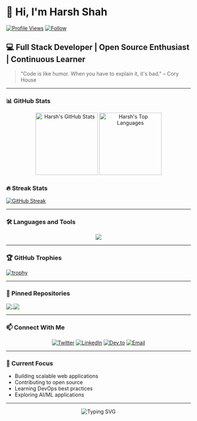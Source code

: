 # 👋 Hi, I'm Harsh Shah

[![Profile Views](https://komarev.com/ghpvc/?username=devHarshShah&color=blueviolet&style=flat-square)](https://github.com/devHarshShah)
[![Follow](https://img.shields.io/github/followers/devHarshShah?label=Follow&style=social)](https://github.com/devHarshShah)

## 💻 Full Stack Developer | Open Source Enthusiast | Continuous Learner

> "Code is like humor. When you have to explain it, it's bad." – Cory House

---

### 📊 GitHub Stats

<div align="center">
  <img src="https://github-readme-stats-iota-ecru-37.vercel.app/api?username=devHarshShah&show_icons=true&theme=radical" alt="Harsh's GitHub Stats" height="170em" />
  <img src="https://github-readme-stats-iota-ecru-37.vercel.app/api/top-langs/?username=devHarshShah&layout=compact&theme=radical" alt="Harsh's Top Languages" height="170em" />
</div>

### 🔥 Streak Stats

[![GitHub Streak](http://github-readme-streak-stats-six-kohl.vercel.app?user=devHarshShah&theme=dark)](https://git.io/streak-stats)

---

### 🛠️ Languages and Tools

<p align="center">
  <a href="https://skillicons.dev">
    <img src="https://skillicons.dev/icons?i=js,ts,react,nodejs,express,mongodb,nextjs,python,java,docker,kubernetes,aws,gcp,firebase&theme=dark" />
  </a>
</p>

---

### 🏆 GitHub Trophies

[![trophy](https://github-profile-trophy.vercel.app/?username=devHarshShah&theme=onedark&column=7)](https://github.com/ryo-ma/github-profile-trophy)

---

### 📌 Pinned Repositories

<a href="https://github.com/devHarshShah/ResearchLens">
  <img align="center" src="https://github-readme-stats-iota-ecru-37.vercel.app/api/pin/?username=devHarshShah&repo=ResearchLens&theme=radical" />
</a>
<a href="https://github.com/devHarshShah/myperro">
  <img align="center" src="https://github-readme-stats-iota-ecru-37.vercel.app/api/pin/?username=devHarshShah&repo=myperro&theme=radical" />
</a>

---

### 📫 Connect With Me

<p align="center">
  <a href="https://twitter.com/devHarshShah"><img src="https://img.shields.io/badge/Twitter-%231DA1F2.svg?style=for-the-badge&logo=Twitter&logoColor=white" alt="Twitter"></a>
  <a href="https://www.linkedin.com/in/harshshah/"><img src="https://img.shields.io/badge/linkedin-%230077B5.svg?style=for-the-badge&logo=linkedin&logoColor=white" alt="LinkedIn"></a>
  <a href="https://dev.to/devharshshah"><img src="https://img.shields.io/badge/dev.to-0A0A0A?style=for-the-badge&logo=dev.to&logoColor=white" alt="Dev.to"></a>
  <a href="mailto:contact@harshshah.dev"><img src="https://img.shields.io/badge/Email-D14836?style=for-the-badge&logo=gmail&logoColor=white" alt="Email"></a>
</p>

---

### 🎯 Current Focus

- Building scalable web applications
- Contributing to open source
- Learning DevOps best practices
- Exploring AI/ML applications

---

<div align="center">
  <img src="https://readme-typing-svg.herokuapp.com?font=Fira+Code&pause=1000&color=F7F7F7&center=true&vCenter=true&width=435&lines=Thanks+for+visiting+my+profile!;Let's+connect+and+build+together!" alt="Typing SVG" />
</div>
